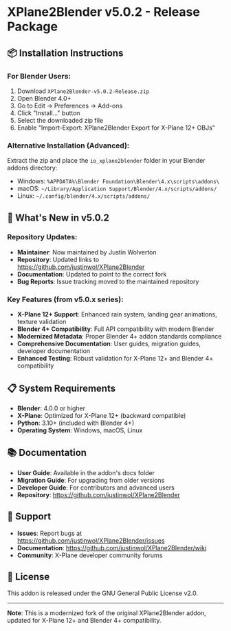 # XPlane2Blender v5.0.2 - Release Package

## 📦 Installation Instructions

### For Blender Users:
1. Download `XPlane2Blender-v5.0.2-Release.zip`
2. Open Blender 4.0+
3. Go to Edit → Preferences → Add-ons
4. Click "Install..." button
5. Select the downloaded zip file
6. Enable "Import-Export: XPlane2Blender Export for X-Plane 12+ OBJs"

### Alternative Installation (Advanced):
Extract the zip and place the `io_xplane2blender` folder in your Blender addons directory:
- Windows: `%APPDATA%\Blender Foundation\Blender\4.x\scripts\addons\`
- macOS: `~/Library/Application Support/Blender/4.x/scripts/addons/`
- Linux: `~/.config/blender/4.x/scripts/addons/`

## 🚀 What's New in v5.0.2

### Repository Updates:
- **Maintainer**: Now maintained by Justin Wolverton
- **Repository**: Updated links to https://github.com/justinwol/XPlane2Blender
- **Documentation**: Updated to point to the correct fork
- **Bug Reports**: Issue tracking moved to the maintained repository

### Key Features (from v5.0.x series):
- **X-Plane 12+ Support**: Enhanced rain system, landing gear animations, texture validation
- **Blender 4+ Compatibility**: Full API compatibility with modern Blender
- **Modernized Metadata**: Proper Blender 4+ addon standards compliance
- **Comprehensive Documentation**: User guides, migration guides, developer documentation
- **Enhanced Testing**: Robust validation for X-Plane 12+ and Blender 4+ compatibility

## 📋 System Requirements

- **Blender**: 4.0.0 or higher
- **X-Plane**: Optimized for X-Plane 12+ (backward compatible)
- **Python**: 3.10+ (included with Blender 4+)
- **Operating System**: Windows, macOS, Linux

## 📚 Documentation

- **User Guide**: Available in the addon's docs folder
- **Migration Guide**: For upgrading from older versions
- **Developer Guide**: For contributors and advanced users
- **Repository**: https://github.com/justinwol/XPlane2Blender

## 🐛 Support

- **Issues**: Report bugs at https://github.com/justinwol/XPlane2Blender/issues
- **Documentation**: https://github.com/justinwol/XPlane2Blender/wiki
- **Community**: X-Plane developer community forums

## 📄 License

This addon is released under the GNU General Public License v2.0.

---

**Note**: This is a modernized fork of the original XPlane2Blender addon, updated for X-Plane 12+ and Blender 4+ compatibility.
